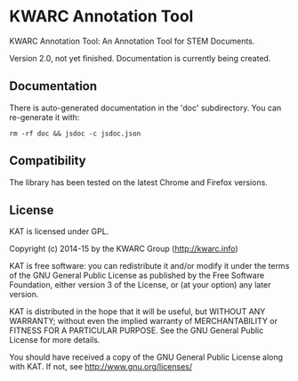# KWARC Annotation Tool

KWARC Annotation Tool: An Annotation Tool for STEM Documents.

Version 2.0, not yet finished. Documentation is currently being created.

## Documentation

There is auto-generated documentation in the 'doc' subdirectory. You can re-generate it with:
```
rm -rf doc && jsdoc -c jsdoc.json
```

## Compatibility

The library has been tested on the latest Chrome and Firefox versions.

## License

KAT is licensed under GPL.

Copyright (c) 2014-15 by the KWARC Group (http://kwarc.info)

KAT is free software: you can redistribute it and/or modify
it under the terms of the GNU General Public License as published by
the Free Software Foundation, either version 3 of the License, or
(at your option) any later version.

KAT is distributed in the hope that it will be useful,
but WITHOUT ANY WARRANTY; without even the implied warranty of
MERCHANTABILITY or FITNESS FOR A PARTICULAR PURPOSE.  See the
GNU General Public License for more details.

You should have received a copy of the GNU General Public License
along with KAT.  If not, see <http://www.gnu.org/licenses/>
